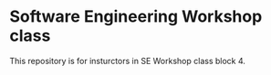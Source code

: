 # Software Engineering Workshop class

This repository is for insturctors in SE Workshop class block 4.
